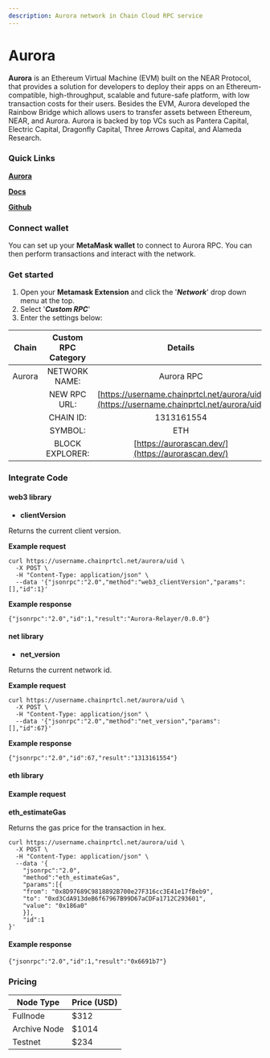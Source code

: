 ```yaml
---
description: Aurora network in Chain Cloud RPC service
---
```


# Aurora

**Aurora** is an Ethereum Virtual Machine (EVM) built on the NEAR Protocol, that provides a solution for developers to deploy their apps on an Ethereum-compatible, high-throughput, scalable and future-safe platform, with low transaction costs for their users. Besides the EVM, Aurora developed the Rainbow Bridge which allows users to transfer assets between Ethereum, NEAR, and Aurora. Aurora is backed by top VCs such as Pantera Capital, Electric Capital, Dragonfly Capital, Three Arrows Capital, and Alameda Research.

### **Quick Links**[​](https://docs.chain.com/docs/cloud/supported-chains/aurora#quick-links) <input type="hidden" id="quick-links" />

****[**Aurora**](https://aurora.dev/)****

****[**Docs​**](https://doc.aurora.dev/)****

****[**Github**](https://github.com/AstarNetwork)****

### Connect wallet[​](https://docs.chain.com/docs/cloud/supported-chains/aurora/#connect-wallet) <input type="hidden" id="connect-wallet" />

You can set up your **MetaMask wallet** to connect to Aurora RPC. You can then perform transactions and interact with the network.

### Get started[​](https://docs.chain.com/docs/cloud/supported-chains/aurora/#get-started) <input type="hidden" id="get-started" />

1. Open your **Metamask Extension** and click the '_**Network**_' drop down menu at the top.
2. Select '_**Custom RPC**_'
3. Enter the settings below:

| Chain  | Custom RPC Category |                                      Details                                       |
| :----: | :-----------------: | :--------------------------------------------------------------------------------: |
| Aurora |    NETWORK NAME:    |                                     Aurora RPC                                     |
|        |    NEW RPC URL:     | [https://username.chainprtcl.net/aurora/uid](https://username.chainprtcl.net/aurora/uid) |
|        |      CHAIN ID:      |                                     1313161554                                     |
|        |       SYMBOL:       |                                        ETH                                         |
|        |   BLOCK EXPLORER:   |                 [https://aurorascan.dev/](https://aurorascan.dev/)                 |

### Integrate Code[​](https://docs.chain.com/docs/cloud/supported-chains/aurora/#gnosis-1) <input type="hidden" id="gnosis-1" />

#### web3 library[​](https://docs.chain.com/docs/cloud/supported-chains/aurora/#web3-library) <input type="hidden" id="web3-library" />

* **clientVersion**

Returns the current client version.

**Example request**[**​**](https://docs.chain.com/docs/cloud/supported-chains/aurora/#example-request)

```
curl https://username.chainprtcl.net/aurora/uid \
  -X POST \
  -H "Content-Type: application/json" \
  --data '{"jsonrpc":"2.0","method":"web3_clientVersion","params":[],"id":1}'
```

**Example response**[**​**](https://docs.chain.com/docs/cloud/supported-chains/aurora/#example-response)

```
{"jsonrpc":"2.0","id":1,"result":"Aurora-Relayer/0.0.0"}
```

#### net library[​](https://docs.chain.com/docs/cloud/supported-chains/aurora/#net-library) <input type="hidden" id="net-library" />

* **net\_version**

Returns the current network id.

**Example request**[**​**](https://docs.chain.com/docs/cloud/supported-chains/aurora/#example-request-1)

```
curl https://username.chainprtcl.net/aurora/uid \
  -X POST \
  -H "Content-Type: application/json" \
  --data '{"jsonrpc":"2.0","method":"net_version","params":[],"id":67}'
```

**Example response**[**​**](https://docs.chain.com/docs/cloud/supported-chains/aurora/#example-response-1)

```
{"jsonrpc":"2.0","id":67,"result":"1313161554"}
```

#### eth library[​](https://docs.chain.com/docs/cloud/supported-chains/aurora/#eth-library) <input type="hidden" id="eth-library" />

#### Example request[​](https://docs.chain.com/docs/cloud/supported-chains/aurora/#example-request-2) <input type="hidden" id="example-request-2" />

**eth\_estimateGas**

Returns the gas price for the transaction in hex.

```
curl https://username.chainprtcl.net/aurora/uid \
  -X POST \
  -H "Content-Type: application/json" \
  --data '{
    "jsonrpc":"2.0",
    "method":"eth_estimateGas",
    "params":[{
    "from": "0x8D97689C9818892B700e27F316cc3E41e17fBeb9",
    "to": "0xd3CdA913deB6f67967B99D67aCDFa1712C293601",
    "value": "0x186a0"
    }],
    "id":1
}'
```

#### Example response[​](https://docs.chain.com/docs/cloud/supported-chains/aurora/#example-response-2) <input type="hidden" id="example-response-2" />

```
{"jsonrpc":"2.0","id":1,"result":"0x6691b7"}
```

### Pricing[​](https://docs.chain.com/docs/cloud/supported-chains/aurora/#pricing) <input type="hidden" id="pricing" />

| Node Type             | Price (USD)          |
| --------------------- | ---------------------|
| Fullnode              | $312                 |
| Archive Node          | $1014                |
| Testnet               | $234                 |
